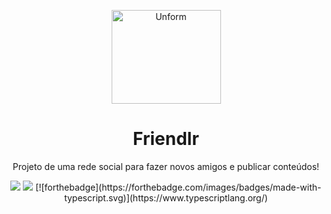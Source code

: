 <p align="center">
  <img src="https://drive.google.com/file/d/1a4g01WrzyPFL0g84vAzXHluMH6i038SP/view?usp=sharing" height="150" width="175" alt="Unform" />
</p>

<h1 align="center">
  Friendlr
</h1>

<p align="center">Projeto de uma rede social para fazer novos amigos e publicar conteúdos!</p>

<p align="center">
    <img src="https://img.shields.io/github/license/JonathasLopes/Friendlr?color=%233ECED8" />
    <img src="https://img.shields.io/github/stars/JonathasLopes/Friendlr?color=yellow" />
    [![forthebadge](https://forthebadge.com/images/badges/made-with-typescript.svg)](https://www.typescriptlang.org/)
</p>